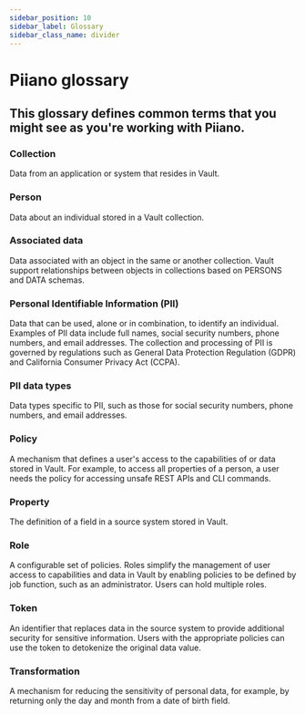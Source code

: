 ```yaml
---
sidebar_position: 10
sidebar_label: Glossary
sidebar_class_name: divider
---
```


# Piiano glossary
## This glossary defines common terms that you might see as you're working with Piiano.

### Collection  

Data from an application or system that resides in Vault.

### Person  

Data about an individual stored in a Vault collection.

### Associated data  

Data associated with an object in the same or another collection. Vault support relationships between objects in collections based on PERSONS and DATA schemas. 

### Personal Identifiable Information (PII)  

Data that can be used, alone or in combination, to identify an individual. Examples of PII data include full names, social security numbers, phone numbers, and email addresses. The collection and processing of PII is governed by regulations such as General Data Protection Regulation (GDPR) and California Consumer Privacy Act (CCPA).

### PII data types  

Data types specific to PII, such as those for social security numbers, phone numbers, and email addresses.

### Policy  

A mechanism that defines a user's access to the capabilities of or data stored in Vault. For example, to access all properties of a person, a user needs the policy for accessing unsafe REST APIs and CLI commands.

### Property  

The definition of a field in a source system stored in Vault.

### Role   

A configurable set of policies. Roles simplify the management of user access to capabilities and data in Vault by enabling policies to be defined by job function, such as an administrator. Users can hold multiple roles.

### Token  

An identifier that replaces data in the source system to provide additional security for sensitive information. Users with the appropriate policies can use the token to detokenize the original data value.

### Transformation  

A mechanism for reducing the sensitivity of personal data, for example, by returning only the day and month from a date of birth field.
